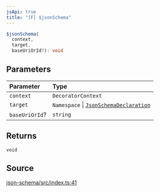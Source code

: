 ```yaml
---
jsApi: true
title: "[F] $jsonSchema"
---
```


```ts
$jsonSchema(
  context,
  target,
  baseUriOrId?): void
```

## Parameters

| Parameter      | Type                                                                    |
| :------------- | :---------------------------------------------------------------------- |
| `context`      | `DecoratorContext`                                                      |
| `target`       | `Namespace` \| [`JsonSchemaDeclaration`](Type.JsonSchemaDeclaration.md) |
| `baseUriOrId`? | `string`                                                                |

## Returns

`void`

## Source

[json-schema/src/index.ts:41](https://github.com/markcowl/cadl/blob/1a6d2b70/packages/json-schema/src/index.ts#L41)
